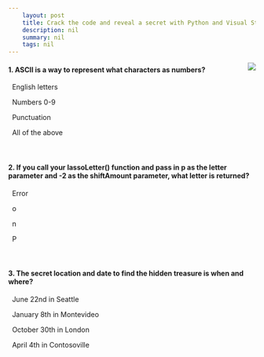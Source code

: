 ```yaml
---
    layout: post
    title: Crack the code and reveal a secret with Python and Visual Studio Code 
    description: nil
    summary: nil
    tags: nil
---
```



 <a target="_blank" href="https://docs.microsoft.com/en-us/learn/modules/secret-message/7-knowledge-check/"><i class="fas fa-external-link-alt"></i> </a>
 <img align="right" src="https://docs.microsoft.com/en-us/learn/achievements/python-partnership/secret-message-revised.svg">
####  1. ASCII is a way to represent what characters as numbers?


<i class='far fa-square'></i> &nbsp;&nbsp;English letters

<i class='far fa-square'></i> &nbsp;&nbsp;Numbers 0-9

<i class='far fa-square'></i> &nbsp;&nbsp;Punctuation

<i class='fas fa-check-square' style='color: Dodgerblue;'></i> &nbsp;&nbsp;All of the above
<br />
<br />
<br />

####  2. If you call your lassoLetter() function and pass in p as the letter parameter and -2 as the shiftAmount parameter, what letter is returned?


<i class='far fa-square'></i> &nbsp;&nbsp;Error

<i class='far fa-square'></i> &nbsp;&nbsp;o

<i class='fas fa-check-square' style='color: Dodgerblue;'></i> &nbsp;&nbsp;n

<i class='far fa-square'></i> &nbsp;&nbsp;P
<br />
<br />
<br />

####  3. The secret location and date to find the hidden treasure is when and where?


<i class='far fa-square'></i> &nbsp;&nbsp;June 22nd in Seattle

<i class='far fa-square'></i> &nbsp;&nbsp;January 8th in Montevideo

<i class='far fa-square'></i> &nbsp;&nbsp;October 30th in London

<i class='fas fa-check-square' style='color: Dodgerblue;'></i> &nbsp;&nbsp;April 4th in Contosoville
<br />
<br />
<br />
